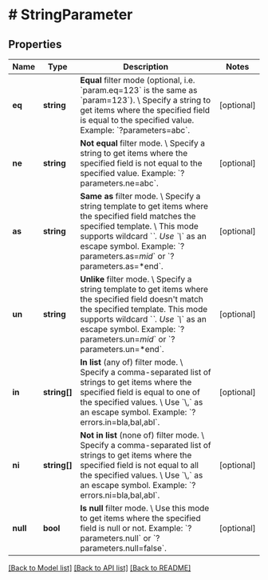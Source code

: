 # # StringParameter

## Properties

Name | Type | Description | Notes
------------ | ------------- | ------------- | -------------
**eq** | **string** | **Equal** filter mode (optional, i.e. &#x60;param.eq&#x3D;123&#x60; is the same as &#x60;param&#x3D;123&#x60;). \\ Specify a string to get items where the specified field is equal to the specified value.  Example: &#x60;?parameters&#x3D;abc&#x60;. | [optional]
**ne** | **string** | **Not equal** filter mode. \\ Specify a string to get items where the specified field is not equal to the specified value.  Example: &#x60;?parameters.ne&#x3D;abc&#x60;. | [optional]
**as** | **string** | **Same as** filter mode. \\ Specify a string template to get items where the specified field matches the specified template. \\ This mode supports wildcard &#x60;*&#x60;. Use &#x60;\\*&#x60; as an escape symbol.  Example: &#x60;?parameters.as&#x3D;*mid*&#x60; or &#x60;?parameters.as&#x3D;*end&#x60;. | [optional]
**un** | **string** | **Unlike** filter mode. \\ Specify a string template to get items where the specified field doesn&#39;t match the specified template. This mode supports wildcard &#x60;*&#x60;. Use &#x60;\\*&#x60; as an escape symbol.  Example: &#x60;?parameters.un&#x3D;*mid*&#x60; or &#x60;?parameters.un&#x3D;*end&#x60;. | [optional]
**in** | **string[]** | **In list** (any of) filter mode. \\ Specify a comma-separated list of strings to get items where the specified field is equal to one of the specified values. \\ Use &#x60;\\,&#x60; as an escape symbol.  Example: &#x60;?errors.in&#x3D;bla,bal,abl&#x60;. | [optional]
**ni** | **string[]** | **Not in list** (none of) filter mode. \\ Specify a comma-separated list of strings to get items where the specified field is not equal to all the specified values. \\ Use &#x60;\\,&#x60; as an escape symbol.  Example: &#x60;?errors.ni&#x3D;bla,bal,abl&#x60;. | [optional]
**null** | **bool** | **Is null** filter mode. \\ Use this mode to get items where the specified field is null or not.  Example: &#x60;?parameters.null&#x60; or &#x60;?parameters.null&#x3D;false&#x60;. | [optional]

[[Back to Model list]](../../README.md#models) [[Back to API list]](../../README.md#endpoints) [[Back to README]](../../README.md)
